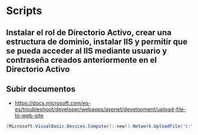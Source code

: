 # Scripts

## Instalar el rol de Directorio Activo, crear una estructura de dominio, instalar IIS y permitir que se pueda acceder al IIS mediante usuario y contraseña creados anteriormente en el Directorio Activo

## Subir documentos
* https://docs.microsoft.com/es-es/troubleshoot/developer/webapps/aspnet/development/upload-file-to-web-site
```PowerShell
[Microsoft.VisualBasic.Devices.Computer]::new().Network.UploadFile("C:\Users\jnino\2020-11-26.txt","http://localhost/subir2.html")
```
